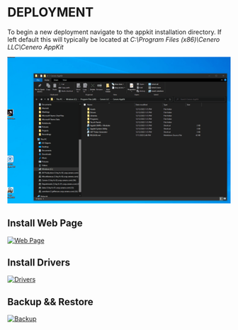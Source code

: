 # DEPLOYMENT

To begin a new deployment navigate to the appkit installation directory.  If left default this will typically be located at *C:\Program Files (x86)\Cenero LLC\Cenero AppKit*

![Readme Image](./overview.gif)

## Install Web Page

[![Web Page](https://img.shields.io/badge/HOW-DEPLOY-blue)](https://github.com/CeneroLLC/Cenero-App-Kit-Docs/tree/main/02.%20Deployment/Webpage)

## Install Drivers

[![Drivers](https://img.shields.io/badge/HOW-DEPLOY-blue)](https://github.com/CeneroLLC/Cenero-App-Kit-Docs/tree/main/02.%20Deployment/Drivers)

## Backup && Restore

[![Backup](https://img.shields.io/badge/HOW-DEPLOY-blue)](https://github.com/CeneroLLC/Cenero-App-Kit-Docs/tree/main/02.%20Deployment/Backup)
